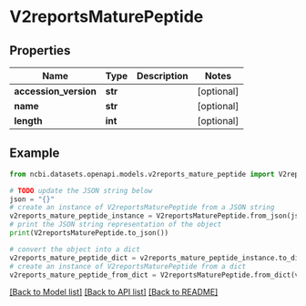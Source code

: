 # V2reportsMaturePeptide


## Properties

Name | Type | Description | Notes
------------ | ------------- | ------------- | -------------
**accession_version** | **str** |  | [optional] 
**name** | **str** |  | [optional] 
**length** | **int** |  | [optional] 

## Example

```python
from ncbi.datasets.openapi.models.v2reports_mature_peptide import V2reportsMaturePeptide

# TODO update the JSON string below
json = "{}"
# create an instance of V2reportsMaturePeptide from a JSON string
v2reports_mature_peptide_instance = V2reportsMaturePeptide.from_json(json)
# print the JSON string representation of the object
print(V2reportsMaturePeptide.to_json())

# convert the object into a dict
v2reports_mature_peptide_dict = v2reports_mature_peptide_instance.to_dict()
# create an instance of V2reportsMaturePeptide from a dict
v2reports_mature_peptide_from_dict = V2reportsMaturePeptide.from_dict(v2reports_mature_peptide_dict)
```
[[Back to Model list]](../README.md#documentation-for-models) [[Back to API list]](../README.md#documentation-for-api-endpoints) [[Back to README]](../README.md)


